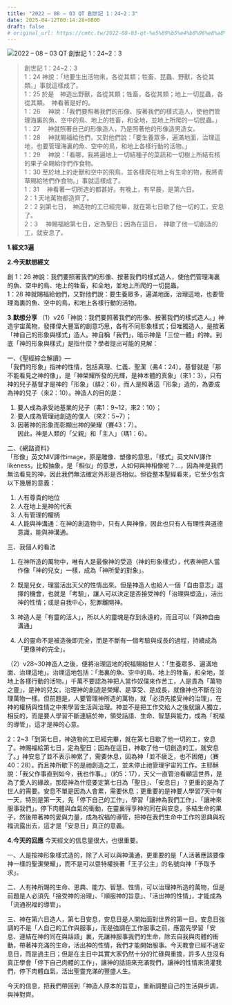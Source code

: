```yaml
---
title: "2022 – 08 – 03 QT 創世記 1：24~2：3"
date: 2025-04-12T00:14:28+0800
draft: false
# original_url: https://cmtc.tw/2022-08-03-qt-%e5%89%b5%e4%b8%96%e8%a8%98-1%ef%bc%9a242%ef%bc%9a3
---
```


![2022 – 08 – 03 QT 創世記 1：24\~2：3](/images/qt.jpg  "2022 – 08 – 03 QT 創世記 1：24\~2：3")

> 創世記 1：24\~2：3  
> 1：24 神說：「地要生出活物來，各從其類；牲畜、昆蟲、野獸，各從其類。」事就這樣成了。  
> 1：25 於是　神造出野獸，各從其類；牲畜，各從其類；地上一切昆蟲，各從其類。　神看著是好的。  
> 1：26 　神說：「我們要照著我們的形像、按著我們的樣式造人，使他們管理海裏的魚、空中的鳥、地上的牲畜，和全地，並地上所爬的一切昆蟲。」  
> 1：27 　神就照著自己的形像造人，乃是照著他的形像造男造女。  
> 1：28 　神就賜福給他們，又對他們說：「要生養眾多，遍滿地面，治理這地，也要管理海裏的魚、空中的鳥，和地上各樣行動的活物。」  
> 1：29 　神說：「看哪，我將遍地上一切結種子的菜蔬和一切樹上所結有核的果子全賜給你們作食物。  
> 1：30 至於地上的走獸和空中的飛鳥，並各樣爬在地上有生命的物，我將青草賜給牠們作食物。」事就這樣成了。  
> 1：31 　神看著一切所造的都甚好。有晚上，有早晨，是第六日。  
> 2：1 天地萬物都造齊了。  
> 2：2 到第七日，　神造物的工已經完畢，就在第七日歇了他一切的工，安息了。  
> 2：3 　神賜福給第七日，定為聖日；因為在這日，　神歇了他一切創造的工，就安息了。

**1.經文3遍**

**2.今天默想經文**
  
創 1：26 神說：我們要照著我們的形像、按著我們的樣式造人，使他們管理海裏的魚、空中的鳥、地上的牲畜，和全地，並地上所爬的一切昆蟲。  
1：28 神就賜福給他們，又對他們說：要生養眾多，遍滿地面，治理這地，也要管理海裏的魚、空中的鳥，和地上各樣行動的活物。

**3.默想分享**
（1）v26「神說：我們要照著我們的形像、按著我們的樣式造人。」神造宇宙萬物，發揮偉大豐富的創意巧思，各有不同形象樣式；但唯獨造人，是按著「神自己的形象與樣式」造人。神自稱「我們」，暗示神是「三位一體」的神。到底「神的形象與樣式」是指什麼？學者提出可能的見解：

一、《聖經綜合解讀》—  
「我們的形象」指神的性情，包括真理、仁義、聖潔（弗4：24）。基督就是「那不能看見之神的像」，是「神榮耀所發的光輝，是神本體的真象」（來1：3），只有神的兒子基督才是神的「形象」（腓2：6），而人是照著這「形象」造的，為要成為神的兒子（來2：10）。神造人的目的是：  
1. 要人成為承受祂基業的兒子（弗1：9\~12，來2：10）；  
2. 要人成為管理祂創造的僕人（來2：5\~7）；  
3. 因著神的形象而彰顯出神的榮耀（賽43：7）。  
因此，神是人類的「父親」和「主人」（瑪1：6）。

二、《網路資料》  
「形像」英文NIV譯作image，原是雕像、塑像的意思，「樣式」英文NIV譯作likeness，比較抽象，是「相似」的意思，人如何與神相像呢？…，因為神是我們無法看見的神，因此我們無法確定外形是否相似。但從整本聖經看來，它至少包含以下幾層的意義：  
1. 人有尊貴的地位  
2. 人在地上是神的代表  
3. 人有管理的權柄  
4. 人能與神溝通：在神的創造物中，只有人與神像，因此也只有人有理性與道德意識，能與神溝通。

三、我個人的看法  
1. 在神所造的萬物中，唯有人是最像神的受造（神的形象樣式），代表神把人當作像「神的兒女」一樣，成為「神所愛的對象」。

2. 既是兒女，理當活出天父的性情出來。但是神造人也給人一個「自由意志」選擇的機會，也就是「考驗」，讓人可以決定是否接受神的「治理與塑造」，活出神的性情；或是自我中心，犯罪離開神。

3. 神造人是「有靈的活人」，所以人的靈魂是存到永遠的，而且可以「與神自由溝通」

4. 人的靈命不是被造後即完全，而是不斷有一個考驗與成長的過程，持續成為「更像神的完全」。

（2）v28\~30神造人之後，便將治理這地的祝福賜給世人：「生養眾多、遍滿地面、治理這地」。治理這地包括：「海裏的魚、空中的鳥、地上的牲畜，和全地，並地上各樣行動的活物。」千萬不要認為神把人當作奴僕來作苦工，人是貴為「萬物之靈」，是神的兒女，治理神的創造是榮耀、是享受、是成長，就像神也不斷在治理萬物一樣。但前題是，人要管理神所造的萬物，就「必須先接受神的治理」，在神的權柄與性情之中來學習生活與治理。神並不是把工作交給人之後就讓人獨立，相反的，而是要人學習不斷連結於神，領受話語、生命、智慧與能力，成為「祝福的導管」，這才是神的心意。

2：2\~3「到第七日，神造物的工已經完畢，就在第七日歇了他一切的工，安息了。神賜福給第七日，定為聖日；因為在這日，神歇了他一切創造的工，就安息了。」神安息了並不表示神累了，需要休息，因為神「並不疲乏，也不困倦」（賽40：28）。而且神所歇下的是祂創造之工，並未停止祂管理宇宙的工作。主耶穌說：「我父作事直到如今，我也作事。」（約5：17），天父一直管治看顧這世界，是為了愛人的緣故。那麼神為什麼要定第七日為「聖日」、「安息日」？更重的是為了世人的需要。安息不單是因為人會累，需要休息；更重要的是神要人學習7天中有一天，特別是第一天，先「停下自己的工作」，學習「讓神為我們工作」、「讓神來服事我們」。停下肉體與血氣的衝動，在靈裏得享神的同在與安息，多結生命的果子，然後帶著神的愛與力量，成為祝福的導管，把神在我們生命中工作的恩典與祝福流露出去，這才是「安息日」真正的意義。

**4.今天的回應**
今天經文的信息量很大，也很重要。

一、人是按神形象樣式造的，除了人可以與神溝通，更重要的是「人活著應該要像神一樣的聖潔榮耀」，而不是可以耍特權挾著「王子公主」的名號向神「予取予求」。

二、人有神所賜的生命、恩典、能力、智慧、性情，可以治理神所造的萬物，但是前題是人必須先「接受神的治理」、「順服神的旨意」、「活出神的性情」，才能成為「流通祝福的導管」。

三、神在第六日造人，第七日安息，安息日是人開始面對世界的第一日。安息日強調的不是「人自己的工作與服事」，而是強調在工作服事之前，應當先學習「安息、連結在神的同在與話語」裏，先讓神服事我們的生命，除去自我與肉體的衝動，帶著神充滿的生命，活出神的性情，我們才能開始服事。今天教會已經不過安息日，而是過主日；但是在主日中其實大家仍然十分的忙碌與重擔，許多人並沒有真正學會「停下自己肉體的工作」，讓神的話語來充滿我們，讓神的性情來澆灌我們，停下肉體血氣，活出聖靈充滿的豐盛人生。

今天的信息，把我們帶回到「神造人原本的旨意」，重新調整自己的生活與步調，與神對齊。

